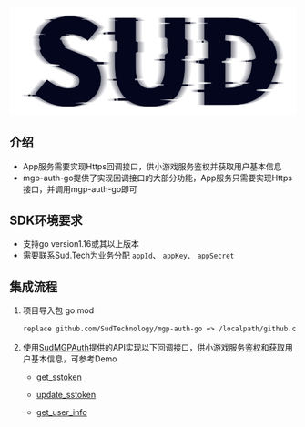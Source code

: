 #

![SUD](../Resource/logo.png)

## 介绍

- App服务需要实现Https回调接口，供小游戏服务鉴权并获取用户基本信息
- mgp-auth-go提供了实现回调接口的大部分功能，App服务只需要实现Https接口，并调用mgp-auth-go即可

## SDK环境要求

- 支持go version1.16或其以上版本
- 需要联系Sud.Tech为业务分配 `appId`、 `appKey`、 `appSecret`

## 集成流程

1. 项目导入包 go.mod

    ```xml
   replace github.com/SudTechnology/mgp-auth-go => /localpath/github.com/SudTechnology/mgp-auth-go
    ```

2. 使用[SudMGPAuth](./API/SudMGPAuth-Go.md)提供的API实现以下回调接口，供小游戏服务鉴权和获取用户基本信息，可参考Demo

    - [get_sstoken](./HttpsCallback/get_sstoken.md)

    - [update_sstoken](./HttpsCallback/update_sstoken.md)

    - [get_user_info](./HttpsCallback/get_user_info.md)
